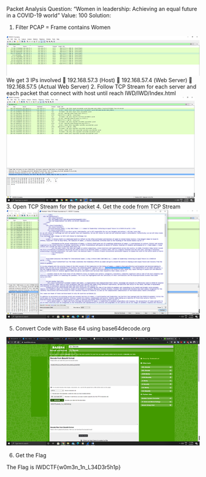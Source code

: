Packet Analysis
Question:
“Women in leadership: Achieving an equal future in a COVID-19 world”
 Value: 100
Solution:
1.	Filter PCAP = Frame contains Women
 <img src="https://github.com/CSBCTF/IWDCTF/blob/8e969abf9ac4fcafee3b061741b178cde082371b/Network/Women/files/1.png">
We get 3 IPs involved 
	192.168.57.3 (Host)
	192.168.57.4 (Web Server)
	192.168.57.5 (Actual Web Server)
2.	Follow TCP Stream for each server and each packet that connect with host until reach IWD/IWD/Index.html 
 <img src="https://github.com/CSBCTF/IWDCTF/blob/8e969abf9ac4fcafee3b061741b178cde082371b/Network/Women/files/2.png">
3.	Open TCP Stream for the packet 
4.	Get the code from TCP Stream
 <img src="https://github.com/CSBCTF/IWDCTF/blob/8e969abf9ac4fcafee3b061741b178cde082371b/Network/Women/files/3.png">
 
5.	Convert Code with Base 64 using base64decode.org
 <img src="https://github.com/CSBCTF/IWDCTF/blob/8e969abf9ac4fcafee3b061741b178cde082371b/Network/Women/files/4.png">
 
6.	Get the Flag

The Flag is IWDCTF{w0m3n_1n_L34D3r5h1p}
